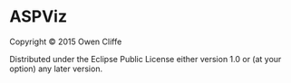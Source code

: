 # ASPViz


Copyright © 2015 Owen Cliffe

Distributed under the Eclipse Public License either version 1.0 or (at
your option) any later version.
